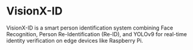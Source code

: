 # VisionX-ID
VisionX-ID is a smart person identification system combining Face Recognition, Person Re-Identification (Re-ID), and YOLOv9 for real-time identity verification on edge devices like Raspberry Pi.
